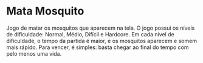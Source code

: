 # Mata Mosquito
 Jogo de matar os mosquitos que aparecem na tela. O jogo possui os níveis de dificuldade: Normal, Médio, Difícil e Hardcore. Em cada nível de dificuldade, o tempo da partida é maior, e os mosquitos aparecem e somem mais rápido. Para vencer, é simples: basta chegar ao final do tempo com pelo menos uma vida.
